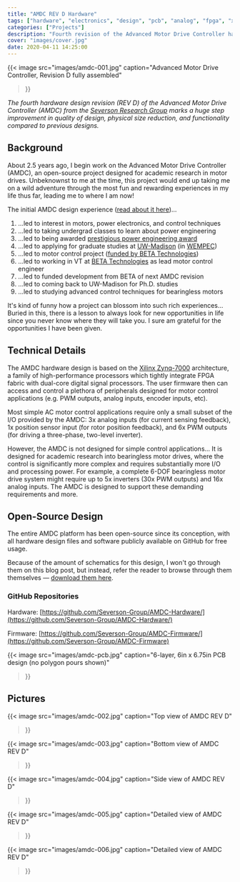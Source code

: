 ```yaml
---
title: "AMDC REV D Hardware"
tags: ["hardware", "electronics", "design", "pcb", "analog", "fpga", "xilinx", "zynq-7000", "amdc", "mcu", "altium", "inverter", "pwm", "motor", "school", "encoder"]
categories: ["Projects"]
description: "Fourth revision of the Advanced Motor Drive Controller hardware design."
cover: "images/cover.jpg"
date: 2020-04-11 14:25:00
---
```


{{< image
    src="images/amdc-001.jpg"
    caption="Advanced Motor Drive Controller, Revision D fully assembled"
>}}

_The fourth hardware design revision (REV D) of the Advanced Motor Drive Controller (AMDC) from the [Severson Research Group](https://severson.wempec.wisc.edu/) marks a huge step improvement in quality of design, physical size reduction, and functionality compared to previous designs._

## Background

About 2.5 years ago, I begin work on the Advanced Motor Drive Controller (AMDC), an open-source project designed for academic research in motor drives. Unbeknownst to me at the time, this project would end up taking me on a wild adventure through the most fun and rewarding experiences in my life thus far, leading me to where I am now!

The initial AMDC design experience ([read about it here](https://nathanpetersen.com/2018/09/05/amdc-advanced-motor-drive-controller/))...

1. ...led to interest in motors, power electronics, and control techniques
2. ...led to taking undergrad classes to learn about power engineering
3. ...led to being awarded [prestigious power engineering award](https://severson.wempec.wisc.edu/2019/04/01/nathan-petersen-receives-grainger-power-engineering-award/)
4. ...led to applying for graduate studies at [UW-Madison](https://www.wisc.edu/) (in [WEMPEC](https://wempec.wisc.edu/))
5. ...led to motor control project ([funded by BETA Technologies](https://severson.wempec.wisc.edu/2019/02/26/new-funding-beta-to-sponsor-development-of-open-source-advanced-motor-drive-control-platform/))
6. ...led to working in VT at [BETA Technologies](https://www.beta.team/) as lead motor control engineer
7. ...led to funded development from BETA of next AMDC revision
8. ...led to coming back to UW-Madison for Ph.D. studies
9. ...led to studying advanced control techniques for bearingless motors

It's kind of funny how a project can blossom into such rich experiences... Buried in this, there is a lesson to always look for new opportunities in life since you never know where they will take you. I sure am grateful for the opportunities I have been given.

## Technical Details

The AMDC hardware design is based on the [Xilinx Zynq-7000](https://www.xilinx.com/products/silicon-devices/soc/zynq-7000.html) architecture, a family of high-performance processors which tightly integrate FPGA fabric with dual-core digital signal processors. The user firmware then can access and control a plethora of peripherals designed for motor control applications (e.g. PWM outputs, analog inputs, encoder inputs, etc).

Most simple AC motor control applications require only a small subset of the I/O provided by the AMDC: 3x analog inputs (for current sensing feedback), 1x position sensor input (for rotor position feedback), and 6x PWM outputs (for driving a three-phase, two-level inverter).

However, the AMDC is not designed for simple control applications... It is designed for academic research into bearingless motor drives, where the control is significantly more complex and requires substantially more I/O and processing power. For example, a complete 6-DOF bearingless motor drive system might require up to 5x inverters (30x PWM outputs) and 16x analog inputs. The AMDC is designed to support these demanding requirements and more.

## Open-Source Design

The entire AMDC platform has been open-source since its conception, with all hardware design files and software publicly available on GitHub for free usage.

Because of the amount of schematics for this design, I won't go through them on this blog post, but instead, refer the reader to browse through them themselves — [download them here](https://github.com/Severson-Group/AMDC-Hardware/raw/v1.0.0/REV20200129D/AMDC_v4_sch.pdf).

### GitHub Repositories

Hardware: [https://github.com/Severson-Group/AMDC-Hardware/](https://github.com/Severson-Group/AMDC-Hardware/)

Firmware: [https://github.com/Severson-Group/AMDC-Firmware/](https://github.com/Severson-Group/AMDC-Firmware)

{{< image
    src="images/amdc-pcb.jpg"
    caption="6-layer, 6in x 6.75in PCB design (no polygon pours shown)"
>}}

## Pictures

{{< image
    src="images/amdc-002.jpg"
    caption="Top view of AMDC REV D"
>}}

{{< image
    src="images/amdc-003.jpg"
    caption="Bottom view of AMDC REV D"
>}}

{{< image
    src="images/amdc-004.jpg"
    caption="Side view of AMDC REV D"
>}}

{{< image
    src="images/amdc-005.jpg"
    caption="Detailed view of AMDC REV D"
>}}

{{< image
    src="images/amdc-006.jpg"
    caption="Detailed view of AMDC REV D"
>}}
